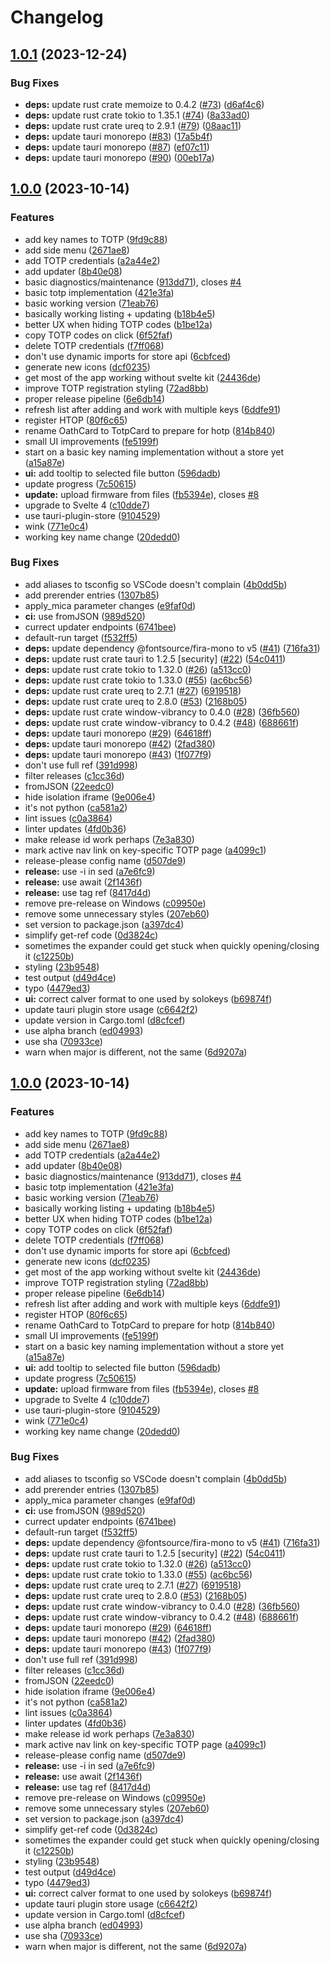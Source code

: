 # Changelog

## [1.0.1](https://github.com/oplik0/solo2-desktop/compare/solo2-desktop-v1.0.0...solo2-desktop-v1.0.1) (2023-12-24)


### Bug Fixes

* **deps:** update rust crate memoize to 0.4.2 ([#73](https://github.com/oplik0/solo2-desktop/issues/73)) ([d6af4c6](https://github.com/oplik0/solo2-desktop/commit/d6af4c6ea0c4306093249baeb6526cc9126a04df))
* **deps:** update rust crate tokio to 1.35.1 ([#74](https://github.com/oplik0/solo2-desktop/issues/74)) ([8a33ad0](https://github.com/oplik0/solo2-desktop/commit/8a33ad0c071d3ae494e898676ae5616f5d636292))
* **deps:** update rust crate ureq to 2.9.1 ([#79](https://github.com/oplik0/solo2-desktop/issues/79)) ([08aac11](https://github.com/oplik0/solo2-desktop/commit/08aac1120173741696f1aa3c29d9125809cdd6d3))
* **deps:** update tauri monorepo ([#83](https://github.com/oplik0/solo2-desktop/issues/83)) ([17a5b4f](https://github.com/oplik0/solo2-desktop/commit/17a5b4fdea65af36d3a398f5a3b7d6ae6c47e017))
* **deps:** update tauri monorepo ([#87](https://github.com/oplik0/solo2-desktop/issues/87)) ([ef07c11](https://github.com/oplik0/solo2-desktop/commit/ef07c11a24f1002d9e15b3a8caf38ad3c9ec6bff))
* **deps:** update tauri monorepo ([#90](https://github.com/oplik0/solo2-desktop/issues/90)) ([00eb17a](https://github.com/oplik0/solo2-desktop/commit/00eb17ad1917014875f8d6ad453a899ee0f0b68e))

## [1.0.0](https://github.com/oplik0/solo2-desktop/compare/solo2-desktop-v1.0.0...solo2-desktop-v1.0.0) (2023-10-14)


### Features

* add key names to TOTP ([9fd9c88](https://github.com/oplik0/solo2-desktop/commit/9fd9c88c62a5718cf2960b081b005e7b6c4d6d06))
* add side menu ([2671ae8](https://github.com/oplik0/solo2-desktop/commit/2671ae862a5f526b173114f59ca361b626a3e1a9))
* add TOTP credentials ([a2a44e2](https://github.com/oplik0/solo2-desktop/commit/a2a44e2fedcd05323b9b94679b09fa4b30c710d4))
* add updater ([8b40e08](https://github.com/oplik0/solo2-desktop/commit/8b40e08af7832a00c91e6c90fff25fd4bd51e985))
* basic diagnostics/maintenance ([913dd71](https://github.com/oplik0/solo2-desktop/commit/913dd71e23f09d35fe4a628495b6db70877507f0)), closes [#4](https://github.com/oplik0/solo2-desktop/issues/4)
* basic totp implementation ([421e3fa](https://github.com/oplik0/solo2-desktop/commit/421e3fa58e3e4d40fc0e91420f24e265269e42c2))
* basic working version ([71eab76](https://github.com/oplik0/solo2-desktop/commit/71eab766c7e0717164af3a00ec1d3f88cbc81b5d))
* basically working listing + updating ([b18b4e5](https://github.com/oplik0/solo2-desktop/commit/b18b4e537eaff87e9f022cc5752c38c178179df9))
* better UX when hiding TOTP codes ([b1be12a](https://github.com/oplik0/solo2-desktop/commit/b1be12a1354ec7b5c38805666cfdd81aaac56177))
* copy TOTP codes on click ([6f52faf](https://github.com/oplik0/solo2-desktop/commit/6f52faf07afc68bca05d2c9a4ea8fdec77f51ce3))
* delete TOTP credentials ([f7ff068](https://github.com/oplik0/solo2-desktop/commit/f7ff068c44d9166e87f099f7ec4866af90cd0f33))
* don't use dynamic imports for store api ([6cbfced](https://github.com/oplik0/solo2-desktop/commit/6cbfced7b20d73248e2a1fefd1fecc3cf329a70f))
* generate new icons ([dcf0235](https://github.com/oplik0/solo2-desktop/commit/dcf02355726a88b7f171ad170453c69a0c4a197e))
* get most of the app working without svelte kit ([24436de](https://github.com/oplik0/solo2-desktop/commit/24436de2bd0ea90f914ea257159d75a5df21258b))
* improve TOTP registration styling ([72ad8bb](https://github.com/oplik0/solo2-desktop/commit/72ad8bb5eec9213b82034508798163e754177124))
* proper release pipeline ([6e6db14](https://github.com/oplik0/solo2-desktop/commit/6e6db1480f88c5fb81076a5d9118cbcc81c4f98c))
* refresh list after adding and work with multiple keys ([6ddfe91](https://github.com/oplik0/solo2-desktop/commit/6ddfe91cafb66cf134093d656845a5a93ae851d2))
* register HTOP ([80f6c65](https://github.com/oplik0/solo2-desktop/commit/80f6c65c356729453b05fd535b2365abfd360d39))
* rename OathCard to TotpCard to prepare for hotp ([814b840](https://github.com/oplik0/solo2-desktop/commit/814b8401db96e7405af899ddc96a4836dedf477e))
* small UI improvements ([fe5199f](https://github.com/oplik0/solo2-desktop/commit/fe5199f697eaed9b9f7cc1644e5537249e90ea79))
* start on a basic key naming implementation without a store yet ([a15a87e](https://github.com/oplik0/solo2-desktop/commit/a15a87e6cdc77f213f3fc6c2bf30f9195f22b57a))
* **ui:** add tooltip to selected file button ([596dadb](https://github.com/oplik0/solo2-desktop/commit/596dadb634ef4ad187852ceba74430e7a750531f))
* update progress ([7c50615](https://github.com/oplik0/solo2-desktop/commit/7c50615427c86688ba715b9e93db942663e19250))
* **update:** upload firmware from files ([fb5394e](https://github.com/oplik0/solo2-desktop/commit/fb5394e7d8c9d07bb8921feea76846dcb7fbfc62)), closes [#8](https://github.com/oplik0/solo2-desktop/issues/8)
* upgrade to Svelte 4 ([c10dde7](https://github.com/oplik0/solo2-desktop/commit/c10dde781615d3fbd44fd8cbde76222d09134acb))
* use tauri-plugin-store ([9104529](https://github.com/oplik0/solo2-desktop/commit/9104529bad7c1fe76e730461c8aa4fb85b28f5eb))
* wink ([771e0c4](https://github.com/oplik0/solo2-desktop/commit/771e0c4a78baa304148dfcc88c6a4796c6c48bb8))
* working key name change ([20dedd0](https://github.com/oplik0/solo2-desktop/commit/20dedd0d4150926d01672a18a87141b5c47f9dbd))


### Bug Fixes

* add aliases to tsconfig so VSCode doesn't complain ([4b0dd5b](https://github.com/oplik0/solo2-desktop/commit/4b0dd5b1d97dae0c0a77c2d849864314eedacebc))
* add prerender entries ([1307b85](https://github.com/oplik0/solo2-desktop/commit/1307b850363051662f3c82a604d5e9fe3ce32406))
* apply_mica parameter changes ([e9faf0d](https://github.com/oplik0/solo2-desktop/commit/e9faf0d79ba29d8405bf3e7d4ae9e2c047538134))
* **ci:** use fromJSON ([989d520](https://github.com/oplik0/solo2-desktop/commit/989d520bd8a3a8a910659bebb4f7876ca5b46be9))
* currect updater endpoints ([6741bee](https://github.com/oplik0/solo2-desktop/commit/6741beef3f5b28e70eca1bce5538a46eca8ffb68))
* default-run target ([f532ff5](https://github.com/oplik0/solo2-desktop/commit/f532ff5ff8a65f434de6b732770c36bb1306aaf9))
* **deps:** update dependency @fontsource/fira-mono to v5 ([#41](https://github.com/oplik0/solo2-desktop/issues/41)) ([716fa31](https://github.com/oplik0/solo2-desktop/commit/716fa3122c148a59840ead0aaf4f128817f7ea87))
* **deps:** update rust crate tauri to 1.2.5 [security] ([#22](https://github.com/oplik0/solo2-desktop/issues/22)) ([54c0411](https://github.com/oplik0/solo2-desktop/commit/54c04113d67ff26e14ad947331ff12eef8466021))
* **deps:** update rust crate tokio to 1.32.0 ([#26](https://github.com/oplik0/solo2-desktop/issues/26)) ([a513cc0](https://github.com/oplik0/solo2-desktop/commit/a513cc0f32d5c549b35e23f6280c09f7f6590fca))
* **deps:** update rust crate tokio to 1.33.0 ([#55](https://github.com/oplik0/solo2-desktop/issues/55)) ([ac6bc56](https://github.com/oplik0/solo2-desktop/commit/ac6bc56324a0c0660e008b52bf63a297c00a9cf5))
* **deps:** update rust crate ureq to 2.7.1 ([#27](https://github.com/oplik0/solo2-desktop/issues/27)) ([6919518](https://github.com/oplik0/solo2-desktop/commit/69195188942b080df325695cd658898a6a3a23da))
* **deps:** update rust crate ureq to 2.8.0 ([#53](https://github.com/oplik0/solo2-desktop/issues/53)) ([2168b05](https://github.com/oplik0/solo2-desktop/commit/2168b05dee174f1c021b8a65de1275faba1cae85))
* **deps:** update rust crate window-vibrancy to 0.4.0 ([#28](https://github.com/oplik0/solo2-desktop/issues/28)) ([36fb560](https://github.com/oplik0/solo2-desktop/commit/36fb560d8694457b7701807fabb0c2da604da8b3))
* **deps:** update rust crate window-vibrancy to 0.4.2 ([#48](https://github.com/oplik0/solo2-desktop/issues/48)) ([688661f](https://github.com/oplik0/solo2-desktop/commit/688661f599a951bc3eefbab956f9db93421c28d3))
* **deps:** update tauri monorepo ([#29](https://github.com/oplik0/solo2-desktop/issues/29)) ([64618ff](https://github.com/oplik0/solo2-desktop/commit/64618ffbef195f183b133c8dfd1c593fb38af00d))
* **deps:** update tauri monorepo ([#42](https://github.com/oplik0/solo2-desktop/issues/42)) ([2fad380](https://github.com/oplik0/solo2-desktop/commit/2fad3803ad9c79b3946aa2aa50730ea44d24dea2))
* **deps:** update tauri monorepo ([#43](https://github.com/oplik0/solo2-desktop/issues/43)) ([1f077f9](https://github.com/oplik0/solo2-desktop/commit/1f077f9760ddf863eae0de393d55613d0733eb31))
* don't use full ref ([391d998](https://github.com/oplik0/solo2-desktop/commit/391d9983a035b8ceed1de0ea969ddcf4a8a0a036))
* filter releases ([c1cc36d](https://github.com/oplik0/solo2-desktop/commit/c1cc36dbff432c31ca53595e0389cf643b2e0f28))
* fromJSON ([22eedc0](https://github.com/oplik0/solo2-desktop/commit/22eedc0143159ce4c845c46858c62c35888cae25))
* hide isolation iframe ([9e006e4](https://github.com/oplik0/solo2-desktop/commit/9e006e4084feda7c870d3fd30a612c3f276dc20d))
* it's not python ([ca581a2](https://github.com/oplik0/solo2-desktop/commit/ca581a288e3ae3349f189549dbeea842507414f5))
* lint issues ([c0a3864](https://github.com/oplik0/solo2-desktop/commit/c0a386459a0a05f2f66dcccd36ff8601c0ae48b9))
* linter updates ([4fd0b36](https://github.com/oplik0/solo2-desktop/commit/4fd0b362701653b097ef5ece5319818b90bd969b))
* make release id work perhaps ([7e3a830](https://github.com/oplik0/solo2-desktop/commit/7e3a83000fac44a71ba4375cf842bb17d16e5854))
* mark active nav link on key-specific TOTP page ([a4099c1](https://github.com/oplik0/solo2-desktop/commit/a4099c12e3e2164f6fa090d720b569e9be69021d))
* release-please config name ([d507de9](https://github.com/oplik0/solo2-desktop/commit/d507de9b36433fd0ce8d4c3ff43fc30cf0772791))
* **release:** use -i in sed ([a7e6fc9](https://github.com/oplik0/solo2-desktop/commit/a7e6fc96fdbe572ab4b05c45c970461c286dd14f))
* **release:** use await ([2f1436f](https://github.com/oplik0/solo2-desktop/commit/2f1436f66b43a809c35186c31a93e3de0a72369d))
* **release:** use tag ref ([8417d4d](https://github.com/oplik0/solo2-desktop/commit/8417d4dbd14c672a59e677e3969b7311e9dbcb20))
* remove pre-release on Windows ([c09950e](https://github.com/oplik0/solo2-desktop/commit/c09950ee3fe12aec466bd7433b1b5b9fa126752b))
* remove some unnecessary styles ([207eb60](https://github.com/oplik0/solo2-desktop/commit/207eb6034d632124837d169c9f6ffa30d00364ba))
* set version to package.json ([a397dc4](https://github.com/oplik0/solo2-desktop/commit/a397dc48c8b7d62e4a130d95933fa7764c1e39f9))
* simplify get-ref code ([0d3824c](https://github.com/oplik0/solo2-desktop/commit/0d3824cab0780d80742b56560815cc3d1fd08f6e))
* sometimes the expander could get stuck when quickly opening/closing it ([c12250b](https://github.com/oplik0/solo2-desktop/commit/c12250bb06d1da056c10ce8ed6e32db4ea2a4b1c))
* styling ([23b9548](https://github.com/oplik0/solo2-desktop/commit/23b954804e0d5a681a3aaee5ae0aa90b6d8b2e7a))
* test output ([d49d4ce](https://github.com/oplik0/solo2-desktop/commit/d49d4ce9a9950a902f534f6ef981681f45391f07))
* typo ([4479ed3](https://github.com/oplik0/solo2-desktop/commit/4479ed37ad53ff68fd2da499400df06a0dc47897))
* **ui:** correct calver format to one used by solokeys ([b69874f](https://github.com/oplik0/solo2-desktop/commit/b69874fed9551d9bd250b8208b7a7a90b331968a))
* update tauri plugin store usage ([c6642f2](https://github.com/oplik0/solo2-desktop/commit/c6642f2ebb68af6b7f20e83fcfe14c6ca0fc119b))
* update version in Cargo.toml ([d8cfcef](https://github.com/oplik0/solo2-desktop/commit/d8cfcefb5cb6029efc73d685214439e72343ca7e))
* use alpha branch ([ed04993](https://github.com/oplik0/solo2-desktop/commit/ed049932a594721e0d775b61af8e8e20f01835cc))
* use sha ([70933ce](https://github.com/oplik0/solo2-desktop/commit/70933ce4d064f326891d49c2723a9a4043430108))
* warn when major is different, not the same ([6d9207a](https://github.com/oplik0/solo2-desktop/commit/6d9207ad76dd27fa58871d68920a8e6dcd1e8bb5))

## [1.0.0](https://github.com/oplik0/solo2-desktop/compare/solo2-desktop-v1.0.0...solo2-desktop-v1.0.0) (2023-10-14)


### Features

* add key names to TOTP ([9fd9c88](https://github.com/oplik0/solo2-desktop/commit/9fd9c88c62a5718cf2960b081b005e7b6c4d6d06))
* add side menu ([2671ae8](https://github.com/oplik0/solo2-desktop/commit/2671ae862a5f526b173114f59ca361b626a3e1a9))
* add TOTP credentials ([a2a44e2](https://github.com/oplik0/solo2-desktop/commit/a2a44e2fedcd05323b9b94679b09fa4b30c710d4))
* add updater ([8b40e08](https://github.com/oplik0/solo2-desktop/commit/8b40e08af7832a00c91e6c90fff25fd4bd51e985))
* basic diagnostics/maintenance ([913dd71](https://github.com/oplik0/solo2-desktop/commit/913dd71e23f09d35fe4a628495b6db70877507f0)), closes [#4](https://github.com/oplik0/solo2-desktop/issues/4)
* basic totp implementation ([421e3fa](https://github.com/oplik0/solo2-desktop/commit/421e3fa58e3e4d40fc0e91420f24e265269e42c2))
* basic working version ([71eab76](https://github.com/oplik0/solo2-desktop/commit/71eab766c7e0717164af3a00ec1d3f88cbc81b5d))
* basically working listing + updating ([b18b4e5](https://github.com/oplik0/solo2-desktop/commit/b18b4e537eaff87e9f022cc5752c38c178179df9))
* better UX when hiding TOTP codes ([b1be12a](https://github.com/oplik0/solo2-desktop/commit/b1be12a1354ec7b5c38805666cfdd81aaac56177))
* copy TOTP codes on click ([6f52faf](https://github.com/oplik0/solo2-desktop/commit/6f52faf07afc68bca05d2c9a4ea8fdec77f51ce3))
* delete TOTP credentials ([f7ff068](https://github.com/oplik0/solo2-desktop/commit/f7ff068c44d9166e87f099f7ec4866af90cd0f33))
* don't use dynamic imports for store api ([6cbfced](https://github.com/oplik0/solo2-desktop/commit/6cbfced7b20d73248e2a1fefd1fecc3cf329a70f))
* generate new icons ([dcf0235](https://github.com/oplik0/solo2-desktop/commit/dcf02355726a88b7f171ad170453c69a0c4a197e))
* get most of the app working without svelte kit ([24436de](https://github.com/oplik0/solo2-desktop/commit/24436de2bd0ea90f914ea257159d75a5df21258b))
* improve TOTP registration styling ([72ad8bb](https://github.com/oplik0/solo2-desktop/commit/72ad8bb5eec9213b82034508798163e754177124))
* proper release pipeline ([6e6db14](https://github.com/oplik0/solo2-desktop/commit/6e6db1480f88c5fb81076a5d9118cbcc81c4f98c))
* refresh list after adding and work with multiple keys ([6ddfe91](https://github.com/oplik0/solo2-desktop/commit/6ddfe91cafb66cf134093d656845a5a93ae851d2))
* register HTOP ([80f6c65](https://github.com/oplik0/solo2-desktop/commit/80f6c65c356729453b05fd535b2365abfd360d39))
* rename OathCard to TotpCard to prepare for hotp ([814b840](https://github.com/oplik0/solo2-desktop/commit/814b8401db96e7405af899ddc96a4836dedf477e))
* small UI improvements ([fe5199f](https://github.com/oplik0/solo2-desktop/commit/fe5199f697eaed9b9f7cc1644e5537249e90ea79))
* start on a basic key naming implementation without a store yet ([a15a87e](https://github.com/oplik0/solo2-desktop/commit/a15a87e6cdc77f213f3fc6c2bf30f9195f22b57a))
* **ui:** add tooltip to selected file button ([596dadb](https://github.com/oplik0/solo2-desktop/commit/596dadb634ef4ad187852ceba74430e7a750531f))
* update progress ([7c50615](https://github.com/oplik0/solo2-desktop/commit/7c50615427c86688ba715b9e93db942663e19250))
* **update:** upload firmware from files ([fb5394e](https://github.com/oplik0/solo2-desktop/commit/fb5394e7d8c9d07bb8921feea76846dcb7fbfc62)), closes [#8](https://github.com/oplik0/solo2-desktop/issues/8)
* upgrade to Svelte 4 ([c10dde7](https://github.com/oplik0/solo2-desktop/commit/c10dde781615d3fbd44fd8cbde76222d09134acb))
* use tauri-plugin-store ([9104529](https://github.com/oplik0/solo2-desktop/commit/9104529bad7c1fe76e730461c8aa4fb85b28f5eb))
* wink ([771e0c4](https://github.com/oplik0/solo2-desktop/commit/771e0c4a78baa304148dfcc88c6a4796c6c48bb8))
* working key name change ([20dedd0](https://github.com/oplik0/solo2-desktop/commit/20dedd0d4150926d01672a18a87141b5c47f9dbd))


### Bug Fixes

* add aliases to tsconfig so VSCode doesn't complain ([4b0dd5b](https://github.com/oplik0/solo2-desktop/commit/4b0dd5b1d97dae0c0a77c2d849864314eedacebc))
* add prerender entries ([1307b85](https://github.com/oplik0/solo2-desktop/commit/1307b850363051662f3c82a604d5e9fe3ce32406))
* apply_mica parameter changes ([e9faf0d](https://github.com/oplik0/solo2-desktop/commit/e9faf0d79ba29d8405bf3e7d4ae9e2c047538134))
* **ci:** use fromJSON ([989d520](https://github.com/oplik0/solo2-desktop/commit/989d520bd8a3a8a910659bebb4f7876ca5b46be9))
* currect updater endpoints ([6741bee](https://github.com/oplik0/solo2-desktop/commit/6741beef3f5b28e70eca1bce5538a46eca8ffb68))
* default-run target ([f532ff5](https://github.com/oplik0/solo2-desktop/commit/f532ff5ff8a65f434de6b732770c36bb1306aaf9))
* **deps:** update dependency @fontsource/fira-mono to v5 ([#41](https://github.com/oplik0/solo2-desktop/issues/41)) ([716fa31](https://github.com/oplik0/solo2-desktop/commit/716fa3122c148a59840ead0aaf4f128817f7ea87))
* **deps:** update rust crate tauri to 1.2.5 [security] ([#22](https://github.com/oplik0/solo2-desktop/issues/22)) ([54c0411](https://github.com/oplik0/solo2-desktop/commit/54c04113d67ff26e14ad947331ff12eef8466021))
* **deps:** update rust crate tokio to 1.32.0 ([#26](https://github.com/oplik0/solo2-desktop/issues/26)) ([a513cc0](https://github.com/oplik0/solo2-desktop/commit/a513cc0f32d5c549b35e23f6280c09f7f6590fca))
* **deps:** update rust crate tokio to 1.33.0 ([#55](https://github.com/oplik0/solo2-desktop/issues/55)) ([ac6bc56](https://github.com/oplik0/solo2-desktop/commit/ac6bc56324a0c0660e008b52bf63a297c00a9cf5))
* **deps:** update rust crate ureq to 2.7.1 ([#27](https://github.com/oplik0/solo2-desktop/issues/27)) ([6919518](https://github.com/oplik0/solo2-desktop/commit/69195188942b080df325695cd658898a6a3a23da))
* **deps:** update rust crate ureq to 2.8.0 ([#53](https://github.com/oplik0/solo2-desktop/issues/53)) ([2168b05](https://github.com/oplik0/solo2-desktop/commit/2168b05dee174f1c021b8a65de1275faba1cae85))
* **deps:** update rust crate window-vibrancy to 0.4.0 ([#28](https://github.com/oplik0/solo2-desktop/issues/28)) ([36fb560](https://github.com/oplik0/solo2-desktop/commit/36fb560d8694457b7701807fabb0c2da604da8b3))
* **deps:** update rust crate window-vibrancy to 0.4.2 ([#48](https://github.com/oplik0/solo2-desktop/issues/48)) ([688661f](https://github.com/oplik0/solo2-desktop/commit/688661f599a951bc3eefbab956f9db93421c28d3))
* **deps:** update tauri monorepo ([#29](https://github.com/oplik0/solo2-desktop/issues/29)) ([64618ff](https://github.com/oplik0/solo2-desktop/commit/64618ffbef195f183b133c8dfd1c593fb38af00d))
* **deps:** update tauri monorepo ([#42](https://github.com/oplik0/solo2-desktop/issues/42)) ([2fad380](https://github.com/oplik0/solo2-desktop/commit/2fad3803ad9c79b3946aa2aa50730ea44d24dea2))
* **deps:** update tauri monorepo ([#43](https://github.com/oplik0/solo2-desktop/issues/43)) ([1f077f9](https://github.com/oplik0/solo2-desktop/commit/1f077f9760ddf863eae0de393d55613d0733eb31))
* don't use full ref ([391d998](https://github.com/oplik0/solo2-desktop/commit/391d9983a035b8ceed1de0ea969ddcf4a8a0a036))
* filter releases ([c1cc36d](https://github.com/oplik0/solo2-desktop/commit/c1cc36dbff432c31ca53595e0389cf643b2e0f28))
* fromJSON ([22eedc0](https://github.com/oplik0/solo2-desktop/commit/22eedc0143159ce4c845c46858c62c35888cae25))
* hide isolation iframe ([9e006e4](https://github.com/oplik0/solo2-desktop/commit/9e006e4084feda7c870d3fd30a612c3f276dc20d))
* it's not python ([ca581a2](https://github.com/oplik0/solo2-desktop/commit/ca581a288e3ae3349f189549dbeea842507414f5))
* lint issues ([c0a3864](https://github.com/oplik0/solo2-desktop/commit/c0a386459a0a05f2f66dcccd36ff8601c0ae48b9))
* linter updates ([4fd0b36](https://github.com/oplik0/solo2-desktop/commit/4fd0b362701653b097ef5ece5319818b90bd969b))
* make release id work perhaps ([7e3a830](https://github.com/oplik0/solo2-desktop/commit/7e3a83000fac44a71ba4375cf842bb17d16e5854))
* mark active nav link on key-specific TOTP page ([a4099c1](https://github.com/oplik0/solo2-desktop/commit/a4099c12e3e2164f6fa090d720b569e9be69021d))
* release-please config name ([d507de9](https://github.com/oplik0/solo2-desktop/commit/d507de9b36433fd0ce8d4c3ff43fc30cf0772791))
* **release:** use -i in sed ([a7e6fc9](https://github.com/oplik0/solo2-desktop/commit/a7e6fc96fdbe572ab4b05c45c970461c286dd14f))
* **release:** use await ([2f1436f](https://github.com/oplik0/solo2-desktop/commit/2f1436f66b43a809c35186c31a93e3de0a72369d))
* **release:** use tag ref ([8417d4d](https://github.com/oplik0/solo2-desktop/commit/8417d4dbd14c672a59e677e3969b7311e9dbcb20))
* remove pre-release on Windows ([c09950e](https://github.com/oplik0/solo2-desktop/commit/c09950ee3fe12aec466bd7433b1b5b9fa126752b))
* remove some unnecessary styles ([207eb60](https://github.com/oplik0/solo2-desktop/commit/207eb6034d632124837d169c9f6ffa30d00364ba))
* set version to package.json ([a397dc4](https://github.com/oplik0/solo2-desktop/commit/a397dc48c8b7d62e4a130d95933fa7764c1e39f9))
* simplify get-ref code ([0d3824c](https://github.com/oplik0/solo2-desktop/commit/0d3824cab0780d80742b56560815cc3d1fd08f6e))
* sometimes the expander could get stuck when quickly opening/closing it ([c12250b](https://github.com/oplik0/solo2-desktop/commit/c12250bb06d1da056c10ce8ed6e32db4ea2a4b1c))
* styling ([23b9548](https://github.com/oplik0/solo2-desktop/commit/23b954804e0d5a681a3aaee5ae0aa90b6d8b2e7a))
* test output ([d49d4ce](https://github.com/oplik0/solo2-desktop/commit/d49d4ce9a9950a902f534f6ef981681f45391f07))
* typo ([4479ed3](https://github.com/oplik0/solo2-desktop/commit/4479ed37ad53ff68fd2da499400df06a0dc47897))
* **ui:** correct calver format to one used by solokeys ([b69874f](https://github.com/oplik0/solo2-desktop/commit/b69874fed9551d9bd250b8208b7a7a90b331968a))
* update tauri plugin store usage ([c6642f2](https://github.com/oplik0/solo2-desktop/commit/c6642f2ebb68af6b7f20e83fcfe14c6ca0fc119b))
* update version in Cargo.toml ([d8cfcef](https://github.com/oplik0/solo2-desktop/commit/d8cfcefb5cb6029efc73d685214439e72343ca7e))
* use alpha branch ([ed04993](https://github.com/oplik0/solo2-desktop/commit/ed049932a594721e0d775b61af8e8e20f01835cc))
* use sha ([70933ce](https://github.com/oplik0/solo2-desktop/commit/70933ce4d064f326891d49c2723a9a4043430108))
* warn when major is different, not the same ([6d9207a](https://github.com/oplik0/solo2-desktop/commit/6d9207ad76dd27fa58871d68920a8e6dcd1e8bb5))
